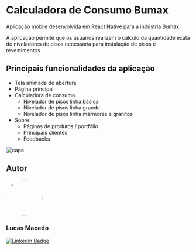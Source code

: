 <h1>Calculadora de Consumo Bumax</h1>

<p>Aplicação mobile desenvolvida em React Native para a indústria Bumax.</p>
<p>A aplicação permite que os usuários realizem o cálculo da quantidade exata de niveladores de pisos necessária para instalação de pisos e revestimentos </p>

<h2>Principais funcionalidades da aplicação</h2>

<!--ts-->
   * Tela animada de abertura
   * Página principal
   * Cálculadora de consumo
      * Nivelador de pisos linha básica
      * Nivelador de pisos linha grande
      * Nivelador de pisos linha mármores e granitos
   * Sobre
      * Páginas de produtos / portfólio
      * Principais clientes
      * Feedbacks
<!--te-->

  <img alt="capa" src="./git/img/10.png" />

<h2>Autor</h2>
<img style="border-radius: 50%;" src="https://marketingteam.com.br/wp-content/uploads/2022/09/1626953614726-1.webp" width="100px;" alt=""/>

<h3>Lucas Macedo</h3>

[![Linkedin Badge](https://img.shields.io/badge/-Lucas%20Macedo-blue?style=flat-square&logo=Linkedin&logoColor=white&link=https://www.linkedin.com/in/lucas-macedo-aa503152/)](https://www.linkedin.com/in/lucas-macedo-aa503152/) 
